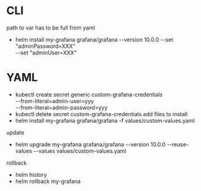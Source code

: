 # CLI 
path  to var has to be full from yaml

- helm install my-grafana grafana/grafana --version 10.0.0 --set "adminPassword=XXX" \
--set "adminUser=XXX"

# YAML

- kubectl create secret generic custom-grafana-credentials \
  --from-literal=admin-user=yyy \
  --from-literal=admin-password=yyy
- kubectl delete secret custom-grafana-credentials
add files to install
- helm install my-grafana grafana/grafana -f values/custom-values.yaml

update
- helm upgrade my-grafana grafana/grafana --version 10.0.0 --reuse-values --values values/custom-values.yaml

rollback
- helm history <releaseName> 
- helm rollback my-grafana <revNumber>